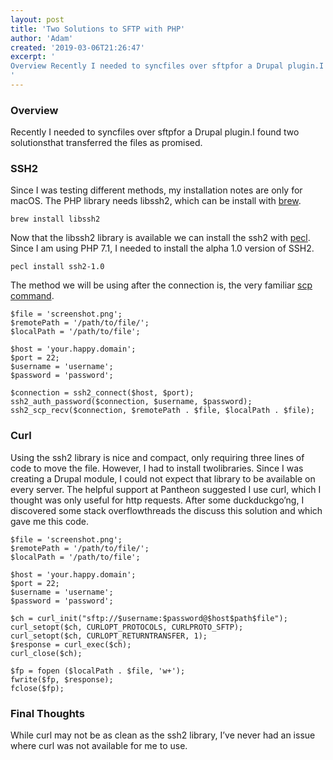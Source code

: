 ```yaml
---
layout: post
title: 'Two Solutions to SFTP with PHP'
author: 'Adam'
created: '2019-03-06T21:26:47'
excerpt: '
Overview Recently I needed to syncfiles over sftpfor a Drupal plugin.I found two solutionsthat transferred the files as promised. SSH2 Since I was testing different methods, my installation notes are only for macOS. The PHP library needs libssh2, which can be install with brew. brew install libssh2 Now that the libssh2 library is available we [&hellip;]
'
---
```



### Overview

Recently I needed to syncfiles over sftpfor a Drupal plugin.I found two solutionsthat transferred the files as promised.

### SSH2

Since I was testing different methods, my installation notes are only for macOS. The PHP library needs libssh2, which can be install with [brew](http://brewformulas.org/Libssh2).

```
brew install libssh2
```

Now that the libssh2 library is available we can install the ssh2 with [pecl](http://pecl.php.net/package/ssh2). Since I am using PHP 7.1, I needed to install the alpha 1.0 version of SSH2.

```
pecl install ssh2-1.0
```

The method we will be using after the connection is, the very familiar [scp command](http://php.net/manual/en/function.ssh2-scp-recv.php).

```
$file = 'screenshot.png';
$remotePath = '/path/to/file/';
$localPath = '/path/to/file';

$host = 'your.happy.domain';
$port = 22;
$username = 'username';
$password = 'password';

$connection = ssh2_connect($host, $port);
ssh2_auth_password($connection, $username, $password);
ssh2_scp_recv($connection, $remotePath . $file, $localPath . $file);
```

### Curl

Using the ssh2 library is nice and compact, only requiring three lines of code to move the file. However, I had to install twolibraries. Since I was creating a Drupal module, I could not expect that library to be available on every server. The helpful support at Pantheon suggested I use curl, which I thought was only useful for http requests. After some duckduckgo&#8217;ng, I discovered some stack overflowthreads the discuss this solution and which gave me this code.

```
$file = 'screenshot.png';
$remotePath = '/path/to/file/';
$localPath = '/path/to/file';

$host = 'your.happy.domain';
$port = 22;
$username = 'username';
$password = 'password';

$ch = curl_init("sftp://$username:$password@$host$path$file");
curl_setopt($ch, CURLOPT_PROTOCOLS, CURLPROTO_SFTP);
curl_setopt($ch, CURLOPT_RETURNTRANSFER, 1);
$response = curl_exec($ch);
curl_close($ch);

$fp = fopen ($localPath . $file, 'w+');
fwrite($fp, $response);
fclose($fp);
```

### Final Thoughts

While curl may not be as clean as the ssh2 library, I&#8217;ve never had an issue where curl was not available for me to use.
